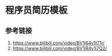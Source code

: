 # 程序员简历模板



## 参考链接
1. https://www.bilibili.com/video/BV1j64y1t71r/
2. https://www.bilibili.com/video/BV1jR4y1i7Q2/